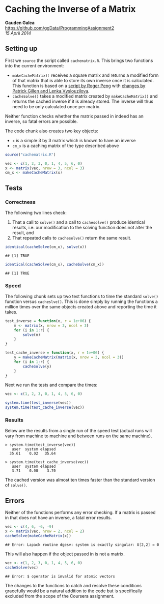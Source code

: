 # Caching the Inverse of a Matrix

**Gauden Galea**  
https://github.com/ggData/ProgrammingAssignment2  
_15 April 2014_

## Setting up

First we `source` the script called `cachematrix.R`. This brings two functions into the current environment:

- `makeCacheMatrix()` receives a square matrix and returns a modified form of that matrix that is able to store its own inverse once it is calculated. This function is based on a [script by Roger Peng](https://github.com/rdpeng/ProgrammingAssignment2/blob/master/README.md) with [changes by Patrick Gillen and Lenka Vyslouzilova](https://class.coursera.org/rprog-002/forum/thread?thread_id=370#comment-953).
- `cacheSolve()` takes a modified matrix created by `makeCacheMatrix()` and returns the cached inverse if it is already stored. The inverse will thus need to be only calculated once per matrix.

Neither function checks whether the matrix passed in indeed has an inverse, so fatal errors are possible.

The code chunk also creates two key objects:

- `x` is a simple 3 by 3 matrix which is known to have an inverse
- `cm_x` is a caching matrix of the type described above


```r
source("cachematrix.R")

vec <- c(1, 2, 3, 0, 1, 4, 5, 6, 0)
x <- matrix(vec, nrow = 3, ncol = 3)
cm_x <- makeCacheMatrix(x)
```


## Tests

### Correctness

The following two lines check:

1. That a call to `solve()` and a call to `cachesolve()` produce identical results, i.e. our modification to the solving function does not alter the result, and
2. That repeated calls to `cachesolve()` return the same result.


```r
identical(cacheSolve(cm_x), solve(x))
```

```
## [1] TRUE
```

```r
identical(cacheSolve(cm_x), cacheSolve(cm_x))
```

```
## [1] TRUE
```


### Speed

The following chunk sets up two test functions to time the standard `solve()` function versus `cacheslve()`. This is done simply by running the functions a million times over the same objects created above and reporting the time it takes.


```r
test_inverse = function(x, r = 1e+06) {
    m <- matrix(x, nrow = 3, ncol = 3)
    for (i in 1:r) {
        solve(m)
    }
}

test_cache_inverse = function(x, r = 1e+06) {
    y = makeCacheMatrix(matrix(x, nrow = 3, ncol = 3))
    for (i in 1:r) {
        cacheSolve(y)
    }
}
```


Next we run the tests and compare the times:


```r
vec <- c(1, 2, 3, 0, 1, 4, 5, 6, 0)

system.time(test_inverse(vec))
system.time(test_cache_inverse(vec))
```


### Results

Below are the results from a single run of the speed test (actual runs will vary from machine to machine and between runs on the same machine).

```
> system.time(test_inverse(vec))
   user  system elapsed 
  35.61    0.02   35.64 

> system.time(test_cache_inverse(vec))
   user  system elapsed 
   3.71    0.00    3.70 
```

The cached version was almost ten times faster than the standard version of `solve()`. 

## Errors

Neither of the functions performs any error checking. If a matrix is passed in that does not have an inverse, a fatal error results. 


```r
vec <- c(4, 6, -6, -9)
x <- matrix(vec, nrow = 2, ncol = 2)
cacheSolve(makeCacheMatrix(x))
```

```
## Error: Lapack routine dgesv: system is exactly singular: U[2,2] = 0
```


This will also happen if the object passed in is not a matrix.


```r
vec <- c(1, 2, 3, 0, 1, 4, 5, 6, 0)
cacheSolve(vec)
```

```
## Error: $ operator is invalid for atomic vectors
```


The changes to the functions to catch and resolve these conditions gracefully would be a natural addition to the code but is specifically excluded from the scope of the Coursera assignment.


